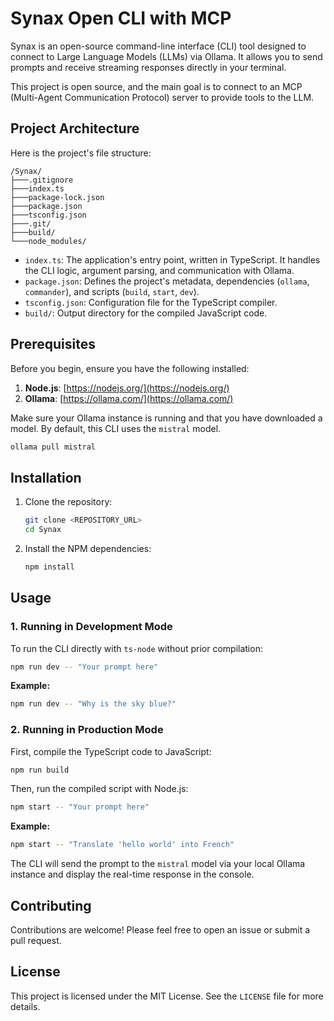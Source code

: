 # Synax Open CLI with MCP

Synax is an open-source command-line interface (CLI) tool designed to connect to Large Language Models (LLMs) via Ollama. It allows you to send prompts and receive streaming responses directly in your terminal.

This project is open source, and the main goal is to connect to an MCP (Multi-Agent Communication Protocol) server to provide tools to the LLM.

## Project Architecture

Here is the project's file structure:

```
/Synax/
├───.gitignore
├───index.ts
├───package-lock.json
├───package.json
├───tsconfig.json
├───.git/
├───build/
└───node_modules/
```

-   `index.ts`: The application's entry point, written in TypeScript. It handles the CLI logic, argument parsing, and communication with Ollama.
-   `package.json`: Defines the project's metadata, dependencies (`ollama`, `commander`), and scripts (`build`, `start`, `dev`).
-   `tsconfig.json`: Configuration file for the TypeScript compiler.
-   `build/`: Output directory for the compiled JavaScript code.

## Prerequisites

Before you begin, ensure you have the following installed:

1.  **Node.js**: [https://nodejs.org/](https://nodejs.org/)
2.  **Ollama**: [https://ollama.com/](https://ollama.com/)

Make sure your Ollama instance is running and that you have downloaded a model. By default, this CLI uses the `mistral` model.

```sh
ollama pull mistral
```

## Installation

1.  Clone the repository:
    ```sh
    git clone <REPOSITORY_URL>
    cd Synax
    ```
2.  Install the NPM dependencies:
    ```sh
    npm install
    ```

## Usage

### 1. Running in Development Mode

To run the CLI directly with `ts-node` without prior compilation:

```sh
npm run dev -- "Your prompt here"
```

**Example:**

```sh
npm run dev -- "Why is the sky blue?"
```

### 2. Running in Production Mode

First, compile the TypeScript code to JavaScript:

```sh
npm run build
```

Then, run the compiled script with Node.js:

```sh
npm start -- "Your prompt here"
```

**Example:**

```sh
npm start -- "Translate 'hello world' into French"
```

The CLI will send the prompt to the `mistral` model via your local Ollama instance and display the real-time response in the console.

## Contributing

Contributions are welcome! Please feel free to open an issue or submit a pull request.

## License

This project is licensed under the MIT License. See the `LICENSE` file for more details.
